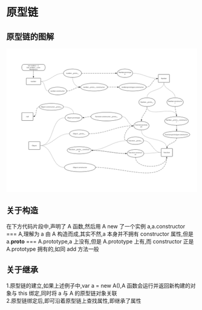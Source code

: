 <!--
 * @Author: Kaiser
 * @Date: 2019-03-22 14:25:08
 * @Last Modified by: Kaiser
 * @Last Modified time: 2019-10-27 22:27:00
 * @Description: 原型链说明
 -->
# 原型链

## 原型链的图解

![原型链图解](./prototype.png)


## 关于构造

在下方代码片段中,声明了 A 函数,然后用 A new 了一个实例 a,a.constructor === A,理解为 a 由 A 构造而成,其实不然,a 本身并不拥有 constructor 属性,但是 a.**proto** === A.prototype,a 上没有,但是 A.prototype 上有,而 constructor 正是 A.prototype 拥有的,如同 add 方法一般

## 关于继承

1.原型链的建立,如果上述例子中,var a = new A(),A 函数会运行并返回新构建的对象与 this 绑定,同时将 a 与 A 的原型链对象关联  
2.原型链绑定后,即可沿着原型链上查找属性,即继承了属性
